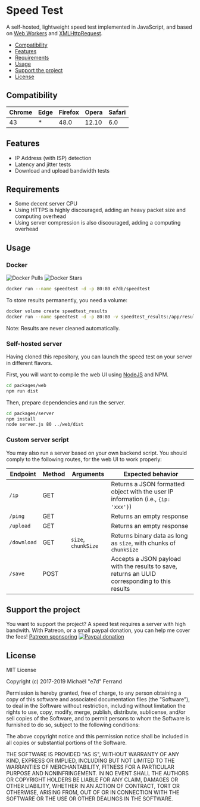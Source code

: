 # Speed Test

A self-hosted, lightweight speed test implemented in JavaScript, and based on [Web Workers](https://developer.mozilla.org/docs/Web/API/Web_Workers_API) and [XMLHttpRequest](https://developer.mozilla.org/docs/Web/API/XMLHttpRequest).

- [Compatibility](#compatibility)
- [Features](#featyres)
- [Requirements](#requirements)
- [Usage](#usage)
- [Support the project](#support-the-project)
- [License](#license)

## Compatibility

| Chrome | Edge | Firefox | Opera | Safari |
|--------|------|---------|-------|--------|
| 43     | *    | 48.0    | 12.10 | 6.0    |

## Features

* IP Address (with ISP) detection
* Latency and jitter tests
* Download and upload bandwidth tests

## Requirements

* Some decent server CPU
* Using HTTPS is highly discouraged, adding an heavy packet size and computing overhead
* Using server compression is also discouraged, adding a computing overhead

## Usage

### Docker

![Docker Pulls](https://img.shields.io/docker/pulls/e7db/speedtest.svg)
![Docker Stars](https://img.shields.io/docker/stars/e7db/speedtest.svg)

```sh
docker run --name speedtest -d -p 80:80 e7db/speedtest
```

To store results permanently, you need a volume:
```sh
docker volume create speedtest_results
docker run --name speedtest -d -p 80:80 -v speedtest_results:/app/results e7db/speedtest
```
Note: Results are never cleaned automatically.

### Self-hosted server

Having cloned this repository, you can launch the speed test on your server in different flavors.

First, you will want to compile the web UI using [NodeJS](https://nodejs.org/) and NPM.

```sh
cd packages/web
npm run dist
```

Then, prepare dependencies and run the server.


```sh
cd packages/server
npm install
node server.js 80 ../web/dist
```

### Custom server script

You may also run a server based on your own backend script. You should comply to the following routes, for the web UI to work properly:

| Endpoint    | Method | Arguments           | Expected behavior                                                                              |
|-------------|--------|---------------------|------------------------------------------------------------------------------------------------|
| `/ip`       | GET    |                     | Returns a JSON formatted object with the user IP information (i.e., `{ip: 'xxx'}`)             |
| `/ping`     | GET    |                     | Returns an empty response                                                                      |
| `/upload`   | GET    |                     | Returns an empty response                                                                      |
| `/download` | GET    | `size`, `chunkSize` | Returns binary data as long as `size`, with chunks of `chunkSize`                              |
| `/save`     | POST   |                     | Accepts a JSON payload with the results to save, returns an UUID corresponding to this results |

## Support the project

You want to support the project? A speed test requires a server with high bandwith. With Patreon, or a small paypal donation, you can help me cover the fees!
[Patreon sponsoring](https://www.patreon.com/e7d)
[![Paypal donation](https://www.paypalobjects.com/en_US/i/btn/btn_donate_SM.gif)](https://www.paypal.com/cgi-bin/webscr?cmd=_s-xclick&hosted_button_id=B28JLHA4UNKQC&source=url)

## License 

MIT License

Copyright (c) 2017-2019 Michaël "e7d" Ferrand

Permission is hereby granted, free of charge, to any person obtaining a copy
of this software and associated documentation files (the "Software"), to deal
in the Software without restriction, including without limitation the rights
to use, copy, modify, merge, publish, distribute, sublicense, and/or sell
copies of the Software, and to permit persons to whom the Software is
furnished to do so, subject to the following conditions:

The above copyright notice and this permission notice shall be included in all
copies or substantial portions of the Software.

THE SOFTWARE IS PROVIDED "AS IS", WITHOUT WARRANTY OF ANY KIND, EXPRESS OR
IMPLIED, INCLUDING BUT NOT LIMITED TO THE WARRANTIES OF MERCHANTABILITY,
FITNESS FOR A PARTICULAR PURPOSE AND NONINFRINGEMENT. IN NO EVENT SHALL THE
AUTHORS OR COPYRIGHT HOLDERS BE LIABLE FOR ANY CLAIM, DAMAGES OR OTHER
LIABILITY, WHETHER IN AN ACTION OF CONTRACT, TORT OR OTHERWISE, ARISING FROM,
OUT OF OR IN CONNECTION WITH THE SOFTWARE OR THE USE OR OTHER DEALINGS IN THE
SOFTWARE.
